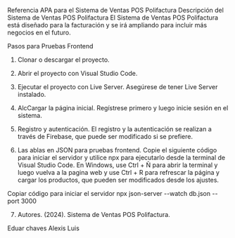 Referencia APA para el Sistema de Ventas POS Polifactura
Descripción del Sistema de Ventas POS Polifactura
El Sistema de Ventas POS Polifactura está diseñado para la facturación y se irá ampliando para incluir más negocios en el futuro.

Pasos para Pruebas Frontend
1. Clonar o descargar el proyecto.

2. Abrir el proyecto con Visual Studio Code.

3. Ejecutar el proyecto con Live Server. Asegúrese de tener Live Server instalado.

4. AlcCargar la página inicial. Regístrese primero y luego inicie sesión en el sistema.

5. Registro y autenticación. El registro y la autenticación se realizan a través de Firebase, que puede ser modificado si se prefiere.

6. Las ablas en JSON para pruebas frontend. Copie el siguiente código para iniciar el servidor y utilice npx para ejecutarlo desde la terminal de Visual Studio Code. En Windows, use Ctrl + Ñ para abrir la terminal y luego vuelva a la pagina web y use Ctrl + R para refrescar la página y cargar los productos, que pueden ser modificados desde los ajustes.


Copiar código para iniciar el servidor 
npx json-server --watch db.json --port 3000

7. Autores. (2024). Sistema de Ventas POS Polifactura.

Eduar chaves
Alexis 
Luis
